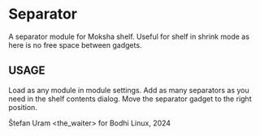 # Separator
A separator module for Moksha shelf. Useful for shelf in shrink mode as here is no free space between gadgets.

## USAGE  
Load as any module in module settings. 
Add as many separators as you need in the shelf contents dialog.
Move the separator gadget to the right position.

Štefan Uram <the_waiter> for Bodhi Linux, 2024 
 

